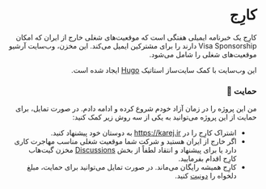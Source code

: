 <div dir='rtl'>

# کارِج


کارِج یک خبرنامه ایمیلی هفتگی است که موقعیت‌های شغلی خارج از ایران که امکان Visa Sponsorship دارند را برای مشترکین ایمیل می‌کند. این مخزن، وب‌سایت آرشیو موقعیت‌های شغلی را شامل می‌شود. 


این وب‌سایت با کمک سایت‌ساز استاتیک [Hugo](https://gohugo.io) ایجاد شده است.


###  حمایت 🙏

من این پروژه را در زمان آزاد خودم شروع کرده و ادامه دادم. در صورت تمایل، برای حمایت از این پروژه می‌توانید به یکی از سه روش زیر کمک کنید:

- اشتراک کارِج را در https://karej.ir به دوستان خود پیشنهاد کنید. 
- اگر خارج از ایران هستید و شرکت شما موقعیت شغلی مناسب مهاجرت کاری دارد یا برای پیشنهاد و انتقاد لطفاً از بخش [Discussions](https://github.com/Hameds/Karej/discussions) مخزن گیت‌هاب کارِج اقدام بفرمایید.
- کارِج همیشه رایگان می‌ماند. در صورت تمایل می‌توانید برای حمایت، مبلغ دلخواه را [دونیت](https://payping.ir/@hamedblog) کنید.

</div>
